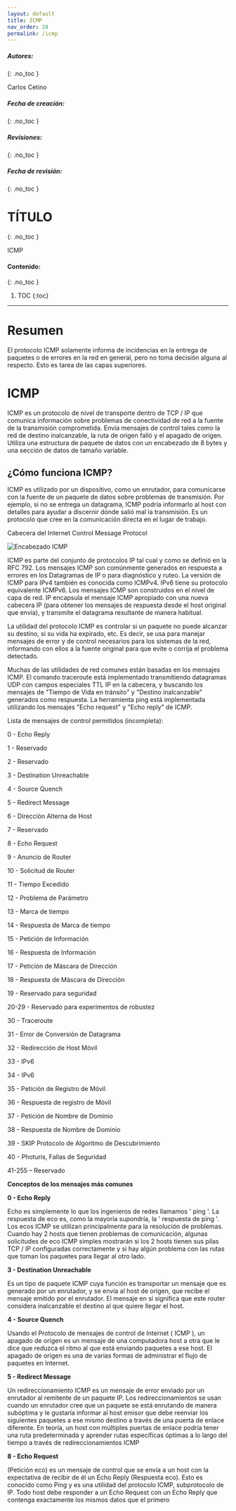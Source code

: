 ```yaml
---
layout: default
title: ICMP
nav_order: 28
permalink: /icmp
---
```

##### **Autores:**
{: .no_toc }

Carlos Cetino


##### **Fecha de creación:** 
{: .no_toc }

##### **Revisiones:** 
{: .no_toc }

##### **Fecha de revisión:** 
{: .no_toc }

# TÍTULO
{: .no_toc }

ICMP



#### Contenido:
{: .no_toc }

1. TOC
{:toc}

---


# Resumen
El protocolo ICMP solamente informa de incidencias en la entrega de paquetes o de errores en la red en general, pero no toma decisión alguna al respecto. Esto es tarea de las capas superiores.

# ICMP

ICMP es un protocolo de nivel de transporte dentro de TCP / IP que comunica información sobre problemas de conectividad de red a la fuente de la transmisión comprometida. Envía mensajes de control tales como la red de destino inalcanzable, la ruta de origen falló y el apagado de origen. Utiliza una estructura de paquete de datos con un encabezado de 8 bytes y una sección de datos de tamaño variable.

## **¿Cómo funciona ICMP?**

ICMP es utilizado por un dispositivo, como un enrutador, para comunicarse con la fuente de un paquete de datos sobre problemas de transmisión. Por ejemplo, si no se entrega un datagrama, ICMP podría informarlo al host con detalles para ayudar a discernir dónde salió mal la transmisión. Es un protocolo que cree en la comunicación directa en el lugar de trabajo.

Cabecera del Internet Control Message Protocol

![Encabezado ICMP](https://www.ionos.es/digitalguide/fileadmin/DigitalGuide/Screenshots/ES-ICMP-1.PNG)

 

ICMP es parte del conjunto de protocolos IP tal cual y como se definió en la RFC 792. Los mensajes ICMP son comúnmente generados en respuesta a errores en los Datagramas de IP o para diagnóstico y ruteo. La versión de ICMP para IPv4 también es conocida como ICMPv4. IPv6 tiene su protocolo equivalente ICMPv6. Los mensajes ICMP son construidos en el nivel de capa de red. IP encapsula el mensaje ICMP apropiado con una nueva cabecera IP (para obtener los mensajes de respuesta desde el host original que envía), y transmite el datagrama resultante de manera habitual.

La utilidad del protocolo ICMP es controlar si un paquete no puede alcanzar su destino, si su vida ha expirado, etc. Es decir, se usa para manejar mensajes de error y de control necesarios para los sistemas de la red, informando con ellos a la fuente original para que evite o corrija el problema detectado.

Muchas de las utilidades de red comunes están basadas en los mensajes ICMP. El comando traceroute está implementado transmitiendo datagramas UDP con campos especiales TTL IP en la cabecera, y buscando los mensajes de "Tiempo de Vida en tránsito" y "Destino inalcanzable" generados como respuesta. La herramienta ping está implementada utilizando los mensajes "Echo request" y "Echo reply" de ICMP.

 

Lista de mensajes de control permitidos (incompleta):

0 - Echo Reply

1 - Reservado

2 - Reservado

3 - Destination Unreachable

4 - Source Quench

5 - Redirect Message

6 - Dirección Alterna de Host

7 - Reservado

8 - Echo Request

9 - Anuncio de Router

10 - Solicitud de Router

11 - Tiempo Excedido

12 - Problema de Parámetro

13 - Marca de tiempo

14 - Respuesta de Marca de tiempo

15 - Petición de Información

16 - Respuesta de Información

17 - Petición de Máscara de Dirección

18 - Respuesta de Máscara de Dirección

19 - Reservado para seguridad

20-29 - Reservado para experimentos de robustez

30 - Traceroute

31 - Error de Conversión de Datagrama

32 - Redirección de Host Móvil

33 - IPv6

34 - IPv6

35 - Petición de Registro de Móvil

36 - Respuesta de registro de Móvil

37 - Petición de Nombre de Dominio

38 - Respuesta de Nombre de Dominio

39 - SKIP Protocolo de Algoritmo de Descubrimiento

40 - Photuris, Fallas de Seguridad

41-255 – Reservado

**Conceptos de los mensajes más comunes** 

**0 - Echo Reply**

Echo es simplemente lo que los ingenieros de redes llamamos ' ping '. La respuesta de eco es, como la mayoría supondría, la ' respuesta de ping '. Los ecos ICMP se utilizan principalmente para la resolución de problemas. Cuando hay 2 hosts que tienen problemas de comunicación, algunas solicitudes de eco ICMP simples mostrarán si los 2 hosts tienen sus pilas TCP / IP configuradas correctamente y si hay algún problema con las rutas que toman los paquetes para llegar al otro lado.

**3 - Destination Unreachable**

Es un tipo de paquete ICMP cuya función es transportar un mensaje que es generado por un enrutador, y se envía al host de origen, que recibe el mensaje emitido por el enrutador. El mensaje en sí significa que este router considera inalcanzable el destino al que quiere llegar el host.

**4 - Source Quench**

Usando el Protocolo de mensajes de control de Internet ( ICMP ), un apagado de origen es un mensaje de una computadora host a otra que le dice que reduzca el ritmo al que está enviando paquetes a ese host. El apagado de origen es una de varias formas de administrar el flujo de paquetes en Internet.

**5 - Redirect Message**

Un redireccionamiento ICMP es un mensaje de error enviado por un enrutador al remitente de un paquete IP. Los redireccionamientos se usan cuando un enrutador cree que un paquete se está enrutando de manera subóptima y le gustaría informar al host emisor que debe reenviar los siguientes paquetes a ese mismo destino a través de una puerta de enlace diferente. En teoría, un host con múltiples puertas de enlace podría tener una ruta predeterminada y aprender rutas específicas óptimas a lo largo del tiempo a través de redireccionamientos ICMP

**8 - Echo Request**

(Petición eco) es un mensaje de control que se envía a un host con la expectativa de recibir de él un Echo Reply (Respuesta eco). Esto es conocido como Ping y es una utilidad del protocolo ICMP, subprotocolo de IP. Todo host debe responder a un Echo Request con un Echo Reply que contenga exactamente los mismos datos que el primero